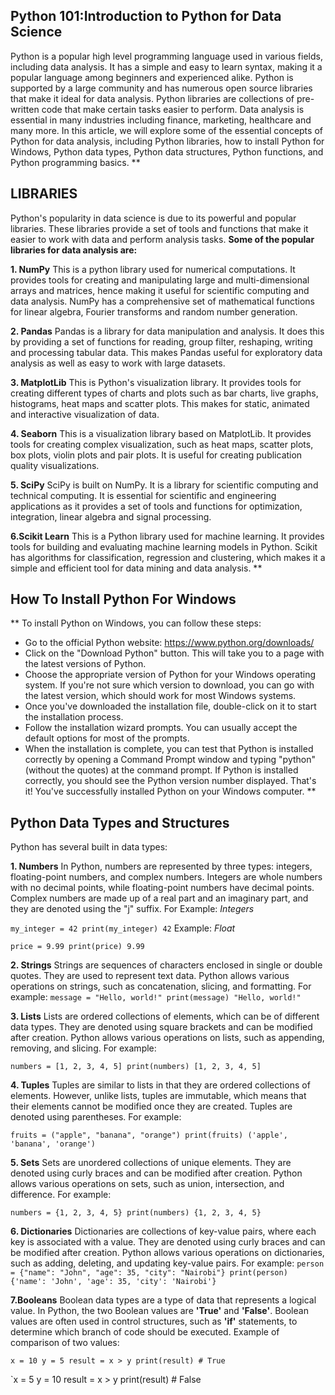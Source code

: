 ## Python 101:Introduction to Python for Data Science

Python is a popular high level programming language used in various fields, including data analysis.
It has a simple and easy to learn syntax, making it a popular language among beginners and experienced alike.
Python is supported by a large community and has numerous open source libraries that make it ideal for data analysis.
Python libraries are collections of pre-written code that make certain tasks easier to perform.
Data analysis is essential in many industries including finance, marketing, healthcare and many more.
In this article, we will explore some of the essential concepts of Python for data analysis, including Python libraries, how to install Python for Windows, Python data types, Python data structures, Python functions, and Python programming basics.
**

## LIBRARIES

Python's popularity in data science is due to its powerful and popular libraries. These libraries provide a set of tools and functions that make it easier to work with data and perform analysis tasks.
**Some of the popular libraries for data analysis are:**

**1. NumPy**
This is a python library used for numerical computations. It provides tools for creating and manipulating large and multi-dimensional arrays and matrices, hence making it useful for scientific computing and data analysis. NumPy has a comprehensive set of mathematical functions for linear algebra, Fourier transforms and random number generation.

**2. Pandas**
Pandas is a library for data manipulation and analysis. It does this by providing a set of functions for reading, group filter, reshaping, writing and processing tabular data. This makes Pandas useful for exploratory data analysis as well as easy to work with large datasets.

**3. MatplotLib**
This is Python's visualization library. It provides tools for creating different types of charts and plots such as bar charts, live graphs, histograms, heat maps and scatter plots. This makes for static, animated and interactive visualization of data.

**4. Seaborn**
This is a visualization library based on MatplotLib. It provides tools for creating complex visualization, such as heat maps, scatter plots, box plots, violin plots and pair plots. It is useful for creating publication quality visualizations.

**5. SciPy**
SciPy is built on NumPy. It is a library for scientific computing and technical computing. It is essential for scientific and engineering applications as it provides a set of tools and functions for optimization, integration, linear algebra and signal processing.

**6.Scikit Learn**
This is a Python library used for machine learning. It provides tools for building and evaluating machine learning models in Python.
Scikit has algorithms for classification, regression and clustering, which makes it a simple and efficient tool for data mining and data analysis.
**

## How To Install Python For Windows

**
To install Python on Windows, you can follow these steps:

- Go to the official Python website: <https://www.python.org/downloads/>
- Click on the "Download Python" button. This will take you to a page with the latest versions of Python.
- Choose the appropriate version of Python for your Windows operating system. If you're not sure which version to download, you can go with the latest version, which should work for most Windows systems.
- Once you've downloaded the installation file, double-click on it to start the installation process.
- Follow the installation wizard prompts. You can usually accept the default options for most of the prompts.
- When the installation is complete, you can test that Python is installed correctly by opening a Command Prompt window and typing "python" (without the quotes) at the command prompt. If Python is installed correctly, you should see the Python version number displayed.
That's it! You've successfully installed Python on your Windows computer.
**

## Python Data Types and Structures

Python has several built in data types:

**1. Numbers**
In Python, numbers are represented by three types: integers, floating-point numbers, and complex numbers. Integers are whole numbers with no decimal points, while floating-point numbers have decimal points. Complex numbers are made up of a real part and an imaginary part, and they are denoted using the "j" suffix.
For Example: _Integers_

`my_integer = 42
print(my_integer)
42`
Example: _Float_

`price = 9.99
print(price)
9.99`

**2. Strings**
Strings are sequences of characters enclosed in single or double quotes. They are used to represent text data. Python allows various operations on strings, such as concatenation, slicing, and formatting.
For example:
`message = "Hello, world!"
print(message)
"Hello, world!"`

**3. Lists**
Lists are ordered collections of elements, which can be of different data types. They are denoted using square brackets and can be modified after creation. Python allows various operations on lists, such as appending, removing, and slicing.
For example:

`numbers = [1, 2, 3, 4, 5]
print(numbers)
[1, 2, 3, 4, 5]`

**4. Tuples**
Tuples are similar to lists in that they are ordered collections of elements. However, unlike lists, tuples are immutable, which means that their elements cannot be modified once they are created. Tuples are denoted using parentheses.
For example:

`fruits = ("apple", "banana", "orange")
print(fruits)
('apple', 'banana', 'orange')`

**5. Sets**
Sets are unordered collections of unique elements. They are denoted using curly braces and can be modified after creation. Python allows various operations on sets, such as union, intersection, and difference.
For example:

`numbers = {1, 2, 3, 4, 5}
print(numbers)
{1, 2, 3, 4, 5}`

**6. Dictionaries**
Dictionaries are collections of key-value pairs, where each key is associated with a value. They are denoted using curly braces and can be modified after creation. Python allows various operations on dictionaries, such as adding, deleting, and updating key-value pairs.
For example:
`person = {"name": "John", "age": 35, "city": "Nairobi"}
print(person)
{'name': 'John', 'age': 35, 'city': 'Nairobi'}`

**7.Booleans**
Boolean data types are a type of data that represents a logical value. In Python, the two Boolean values are **'True'** and **'False'**. Boolean values are often used in control structures, such as **'if'** statements, to determine which branch of code should be executed.
Example of comparison of two values:

`x = 10
y = 5
result = x > y
print(result) # True`

`x = 5
y = 10
result = x > y
print(result) # False
